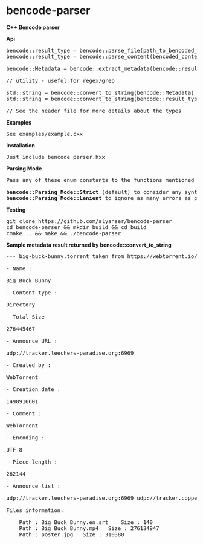 # bencode-parser

<b>C++ Bencode parser</b>

<b>Api</b>
<pre>
bencode::result_type = bencode::parse_file(path_to_bencoded_file)
bencode::result_type = bencode::parse_content(bencoded_content)

bencode::Metadata = bencode::extract_metadata(bencode::result_type)

// utility - useful for regex/grep

std::string = bencode::convert_to_string(bencode::Metadata) // standard compliant
std::string = bencode::convert_to_string(bencode::result_type) // may contain non standard dictionary values

// See the header file for more details about the types
</pre>

<b>Examples</b><br>
<pre>
See examples/example.cxx
</pre>

<b>Installation</b>
<pre>
Just include bencode_parser.hxx
</pre>
</pre>
<b>Parsing Mode</b>
<pre>
Pass any of these enum constants to the functions mentioned in Api.<Br>
<b>bencode::Parsing_Mode::Strict</b> (default) to consider any syntax error as fatal and throw.
<b>bencode::Parsing_Mode::Lenient</b> to ignore as many errors as possible.
</pre>
<b>Testing</b>
<pre>
git clone https://github.com/alyanser/bencode-parser
cd bencode-parser && mkdir build && cd build 
cmake .. && make && ./bencode-parser 
</pre>

<b>Sample metadata result returned by bencode::convert_to_string</b>
<pre>
--- big-buck-bunny.torrent taken from https://webtorrent.io/free-torrents ---

- Name : 

Big Buck Bunny

- Content type : 

Directory

- Total Size 

276445467

- Announce URL : 

udp://tracker.leechers-paradise.org:6969

- Created by : 

WebTorrent <https://webtorrent.io>

- Creation date : 

1490916601

- Comment : 

WebTorrent <https://webtorrent.io>

- Encoding : 

UTF-8

- Piece length : 

262144

- Announce list : 

udp://tracker.leechers-paradise.org:6969 udp://tracker.coppersurfer.tk:6969 udp://tracker.opentrackr.org:1337

Files information:

	Path : Big Buck Bunny.en.srt	Size : 140
	Path : Big Buck Bunny.mp4	Size : 276134947
	Path : poster.jpg	Size : 310380

</pre>
